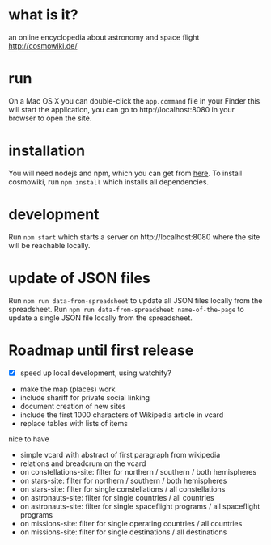 # what is it?
an online encyclopedia about astronomy and space flight
http://cosmowiki.de/

# run

On a Mac OS X you can double-click the `app.command` file in your Finder
this will start the application, you can go to http://localhost:8080
in your browser to open the site.

# installation

You will need nodejs and npm, which you can get from [here][1].
To install cosmowiki, run `npm install` which installs all dependencies.

# development

Run `npm start` which starts a server on http://localhost:8080
where the site will be reachable locally.

# update of JSON files

Run `npm run data-from-spreadsheet` to update all JSON files locally from the spreadsheet.
Run `npm run data-from-spreadsheet name-of-the-page` to update a single JSON file locally from the spreadsheet.


# Roadmap until first release
- [x] speed up local development, using watchify?
- make the map (places) work
- include shariff for private social linking
- document creation of new sites
- include the first 1000 characters of Wikipedia article in vcard
- replace tables with lists of items

nice to have
- simple vcard with abstract of first paragraph from wikipedia
- relations and breadcrum on the vcard
- on constellations-site: filter for northern / southern / both hemispheres
- on stars-site: filter for northern / southern / both hemispheres
- on stars-site: filter for single constellations / all constellations
- on astronauts-site: filter for single countries / all countries
- on astronauts-site: filter for single spaceflight programs / all spaceflight programs
- on missions-site: filter for single operating countries / all countries
- on missions-site: filter for single destinations / all destinations

[1]: https://nodejs.org

